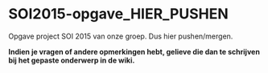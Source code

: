 # SOI2015-opgave_HIER_PUSHEN
Opgave project SOI 2015 van onze groep. Dus hier pushen/mergen.

<b>Indien je vragen of andere opmerkingen hebt, gelieve die dan te schrijven bij het gepaste onderwerp in de wiki.</b>

